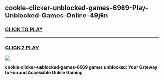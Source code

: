 
## cookie-clicker-unblocked-games-6969-Play-Unblocked-Games-Online-49j6n
<h3>
<a href="https://premium76.site?title=cookie-clicker-unblocked-games-6969&ref=25A">CLICK TO PLAY</a></h3>
<hr>

<h3>
<a href="https://premium76.site?title=cookie-clicker-unblocked-games-6969&ref=25A">CLICK 2 PLAY</a>
  
</h3>

<a href="https://premium76.site?title=cookie-clicker-unblocked-games-6969&ref=25A"><img src="https://clearcache.store/games.png"></a>


**cookie-clicker-unblocked-games-6969 games unblocked: Your Gateway to Fun and Accessible Online Gaming**
